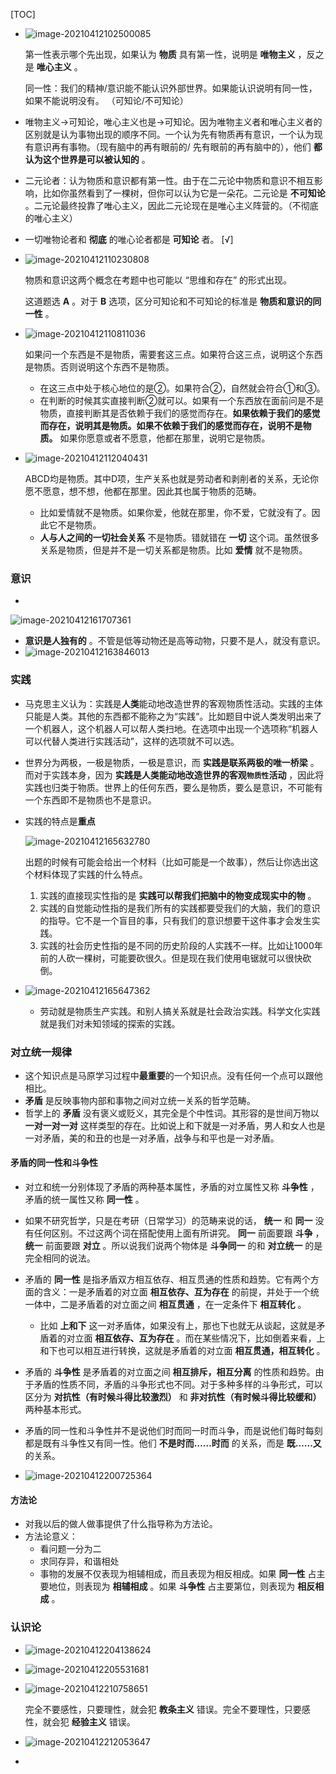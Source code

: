 [TOC]

+ ![image-20210412102500085](https://cdn.jsdelivr.net/gh/smallzhong/new-picgo-pic-bed@master/image-20210412102500085.png)

  第一性表示哪个先出现，如果认为 **物质** 具有第一性，说明是 **唯物主义** ，反之是 **唯心主义** 。

  同一性：我们的精神/意识能不能认识外部世界。如果能认识说明有同一性，如果不能说明没有。 （可知论/不可知论）

+ 唯物主义->可知论，唯心主义也是->可知论。因为唯物主义者和唯心主义者的区别就是认为事物出现的顺序不同。一个认为先有物质再有意识，一个认为现有意识再有事物。（现有脑中的再有眼前的/ 先有眼前的再有脑中的），他们 **都认为这个世界是可以被认知的** 。

+ 二元论者：认为物质和意识都有第一性。由于在二元论中物质和意识不相互影响，比如你虽然看到了一棵树，但你可以认为它是一朵花。二元论是 **不可知论** 。二元论最终投靠了唯心主义，因此二元论现在是唯心主义阵营的。（不彻底的唯心主义）

+ 一切唯物论者和 **彻底** 的唯心论者都是 **可知论** 者。 [√]

+ ![image-20210412110230808](https://cdn.jsdelivr.net/gh/smallzhong/new-picgo-pic-bed@master/image-20210412110230808.png)

  物质和意识这两个概念在考题中也可能以 “思维和存在” 的形式出现。

  这道题选 **A** 。对于 **B** 选项，区分可知论和不可知论的标准是 **物质和意识的同一性** 。

+ ![image-20210412110811036](https://cdn.jsdelivr.net/gh/smallzhong/new-picgo-pic-bed@master/image-20210412110811036.png)

  如果问一个东西是不是物质，需要套这三点。如果符合这三点，说明这个东西是物质。否则说明这个东西不是物质。

  + 在这三点中处于核心地位的是②。如果符合②，自然就会符合①和③。
  + 在判断的时候其实直接判断②就可以。如果有一个东西放在面前问是不是物质，直接判断其是否依赖于我们的感觉而存在。**如果依赖于我们的感觉而存在，说明其是物质。如果不依赖于我们的感觉而存在，说明不是物质。** 如果你愿意或者不愿意，他都在那里，说明它是物质。

+ ![image-20210412112040431](https://cdn.jsdelivr.net/gh/smallzhong/new-picgo-pic-bed@master/image-20210412112040431.png)

  ABCD均是物质。其中D项，生产关系也就是劳动者和剥削者的关系，无论你愿不愿意，想不想，他都在那里。因此其也属于物质的范畴。

  + 比如爱情就不是物质。如果你爱，他就在那里，你不爱，它就没有了。因此它不是物质。
  + **人与人之间的一切社会关系** 不是物质。错就错在 **一切** 这个词。虽然很多关系是物质，但是并不是一切关系都是物质。比如 **爱情** 就不是物质。

### 意识

+ 

![image-20210412161707361](https://cdn.jsdelivr.net/gh/smallzhong/new-picgo-pic-bed@master/image-20210412161707361.png)

+ **意识是人独有的** 。不管是低等动物还是高等动物，只要不是人，就没有意识。
+ ![image-20210412163846013](https://cdn.jsdelivr.net/gh/smallzhong/new-picgo-pic-bed@master/image-20210412163846013.png)

### 实践

+ 马克思主义认为：实践是**人类**能动地改造世界的客观物质性活动。实践的主体只能是人类。其他的东西都不能称之为“实践“。比如题目中说人类发明出来了一个机器人，这个机器人可以帮人类扫地。在选项中出现一个选项称“机器人可以代替人类进行实践活动”，这样的选项就不可以选。

+ 世界分为两极，一极是物质，一极是意识，而 **实践是联系两极的唯一桥梁** 。而对于实践本身，因为 **实践是人类能动地改造世界的客观`物质性`活动** ，因此将实践也归类于物质。世界上的任何东西，要么是物质，要么是意识，不可能有一个东西即不是物质也不是意识。

+ 实践的特点是**重点**

  ![image-20210412165632780](https://cdn.jsdelivr.net/gh/smallzhong/new-picgo-pic-bed@master/image-20210412165632780.png)

  出题的时候有可能会给出一个材料（比如可能是一个故事），然后让你选出这个材料体现了实践的什么特点。

  1. 实践的直接现实性指的是 **实践可以帮我们把脑中的物变成现实中的物** 。
  2. 实践的自觉能动性指的是我们所有的实践都要受我们的大脑，我们的意识的指导。它不是一个盲目的事，只有我们的意识想要干这件事才会发生实践。
  3. 实践的社会历史性指的是不同的历史阶段的人实践不一样。比如让1000年前的人砍一棵树，可能要砍很久。但是现在我们使用电锯就可以很快砍倒。

+ ![image-20210412165647362](https://cdn.jsdelivr.net/gh/smallzhong/new-picgo-pic-bed@master/image-20210412165647362.png)

  + 劳动就是物质生产实践。和别人搞关系就是社会政治实践。科学文化实践就是我们对未知领域的探索的实践。

### 对立统一规律

+ 这个知识点是马原学习过程中**最重要**的一个知识点。没有任何一个点可以跟他相比。
+ **矛盾** 是反映事物内部和事物之间对立统一关系的哲学范畴。
+ 哲学上的 **矛盾** 没有褒义或贬义，其完全是个中性词。其形容的是世间万物以 **一对一对一对** 这样类型的存在。比如说上和下就是一对矛盾，男人和女人也是一对矛盾，美的和丑的也是一对矛盾，战争与和平也是一对矛盾。

#### 矛盾的同一性和斗争性

+ 对立和统一分别体现了矛盾的两种基本属性，矛盾的对立属性又称 **斗争性** ，矛盾的统一属性又称 **同一性** 。
+ 如果不研究哲学，只是在考研（日常学习）的范畴来说的话， **统一** 和 **同一** 没有任何区别。不过这两个词在搭配使用上面有所讲究。 **同一** 前面要跟 **斗争** ， **统一** 前面要跟 **对立** 。所以说我们说两个物体是 **斗争同一** 的和 **对立统一** 的是完全相同的说法。

+ 矛盾的 **同一性** 是指矛盾双方相互依存、相互贯通的性质和趋势。它有两个方面的含义：一是矛盾着的对立面 **相互依存、互为存在** 的前提，并处于一个统一体中，二是矛盾着的对立面之间 **相互贯通** ，在一定条件下 **相互转化** 。
  + 比如 **上和下** 这一对矛盾体，如果没有上，那也下也就无从谈起，这就是矛盾着的对立面 **相互依存、互为存在** 。而在某些情况下，比如倒着来看，上和下也可以相互进行转换，这就是矛盾着的对立面 **相互贯通，相互转化** 。
+ 矛盾的 **斗争性** 是矛盾着的对立面之间 **相互排斥，相互分离** 的性质和趋势。由于矛盾的性质不同，矛盾的斗争形式也不同。对于多种多样的斗争形式，可以区分为 **对抗性（有时候斗得比较激烈）** 和 **非对抗性（有时候斗得比较缓和）** 两种基本形式。
+ 矛盾的同一性和斗争性并不是说他们时而同一时而斗争，而是说他们每时每刻都是既有斗争性又有同一性。他们 **不是时而……时而** 的关系，而是 **既……又** 的关系。

+ ![image-20210412200725364](https://cdn.jsdelivr.net/gh/smallzhong/new-picgo-pic-bed@master/image-20210412200725364.png)

#### 方法论

+ 对我以后的做人做事提供了什么指导称为方法论。
+ 方法论意义：
  + 看问题一分为二
  + 求同存异，和谐相处
  + 事物的发展不仅表现为相辅相成，而且表现为相反相成。如果 **同一性** 占主要地位，则表现为 **相辅相成** 。如果 **斗争性** 占主要第位，则表现为 **相反相成** 。



### 认识论

+ ![image-20210412204138624](https://cdn.jsdelivr.net/gh/smallzhong/new-picgo-pic-bed@master/image-20210412204138624.png)

+ ![image-20210412205531681](https://cdn.jsdelivr.net/gh/smallzhong/new-picgo-pic-bed@master/image-20210412205531681.png)

+ ![image-20210412210758651](https://cdn.jsdelivr.net/gh/smallzhong/new-picgo-pic-bed@master/image-20210412210758651.png)

  完全不要感性，只要理性，就会犯 **教条主义** 错误。完全不要理性，只要感性，就会犯 **经验主义** 错误。

+ ![image-20210412212053647](https://cdn.jsdelivr.net/gh/smallzhong/new-picgo-pic-bed@master/image-20210412212053647.png)

+ 